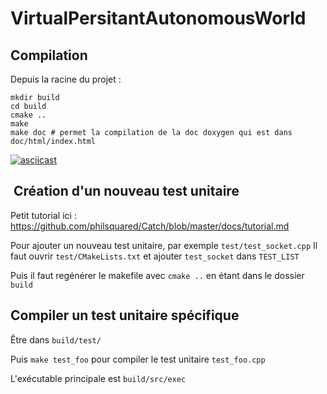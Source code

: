# VirtualPersitantAutonomousWorld

## Compilation ##

Depuis la racine du projet :

```shell
mkdir build
cd build
cmake ..
make
make doc # permet la compilation de la doc doxygen qui est dans doc/html/index.html
```

[![asciicast](https://asciinema.org/a/egf9jz3w2weccq0kmhcjcw2ig.png)](https://asciinema.org/a/egf9jz3w2weccq0kmhcjcw2ig)

##  Création d'un nouveau test unitaire ##

Petit tutorial ici : https://github.com/philsquared/Catch/blob/master/docs/tutorial.md

Pour ajouter un nouveau test unitaire, par exemple `test/test_socket.cpp`
Il faut ouvrir `test/CMakeLists.txt` et ajouter `test_socket` dans `TEST_LIST`

Puis il faut regénérer le makefile avec `cmake ..` en étant dans le dossier `build`

## Compiler un test unitaire spécifique ##

Être dans `build/test/`

Puis `make test_foo` pour compiler le test unitaire `test_foo.cpp`

L'exécutable principale est `build/src/exec`
